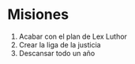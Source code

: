 # Misiones

1. Acabar con el plan de Lex Luthor
2. Crear la liga de la justicia
3. Descansar todo un año

